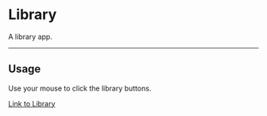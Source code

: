 # Library

A library app.

---

## Usage
Use your mouse to click the library buttons.

[Link to Library](https://jql6.github.io/)
